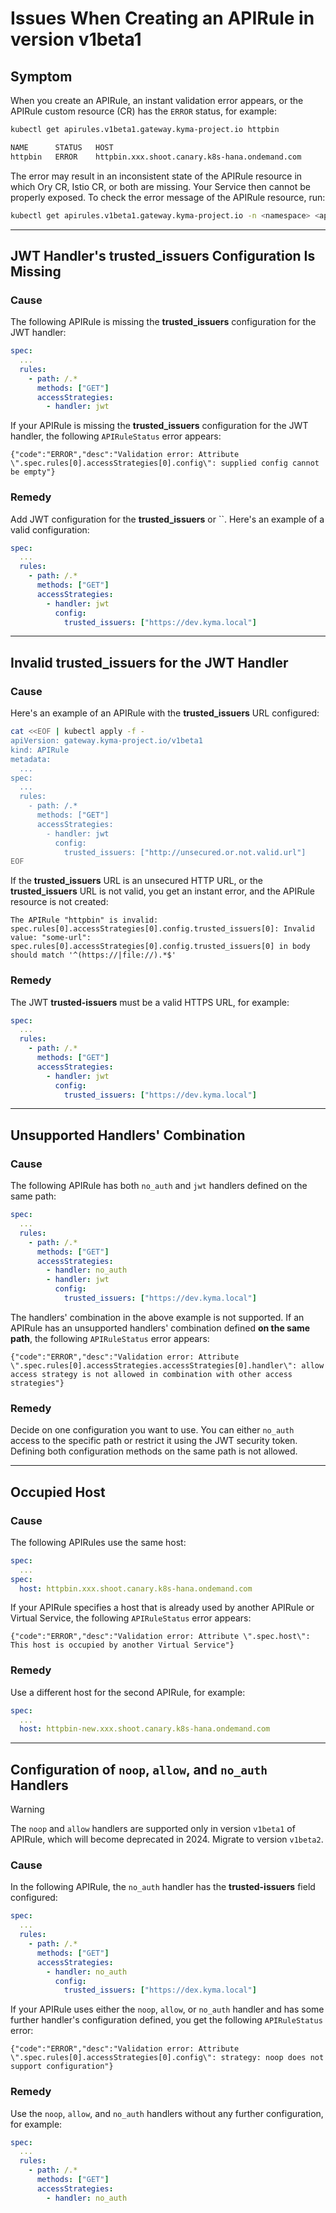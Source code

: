 # Issues When Creating an APIRule in version v1beta1

## Symptom

When you create an APIRule, an instant validation error appears, or the APIRule custom resource (CR) has the `ERROR` status, for example:

```bash
kubectl get apirules.v1beta1.gateway.kyma-project.io httpbin

NAME      STATUS   HOST
httpbin   ERROR    httpbin.xxx.shoot.canary.k8s-hana.ondemand.com
```

The error may result in an inconsistent state of the APIRule resource in which Ory CR, Istio CR, or both are missing. Your Service then cannot be properly exposed.
To check the error message of the APIRule resource, run:


```bash
kubectl get apirules.v1beta1.gateway.kyma-project.io -n <namespace> <api-rule-name> -o=jsonpath='{.status.APIRuleStatus}'
```

---
## JWT Handler's **trusted_issuers** Configuration Is Missing
### Cause

The following APIRule is missing the **trusted_issuers** configuration for the JWT handler:

```yaml
spec:
  ...
  rules:
    - path: /.*
      methods: ["GET"]
      accessStrategies:
        - handler: jwt
```

If your APIRule is missing the **trusted_issuers** configuration for the JWT handler, the following `APIRuleStatus` error appears:

```
{"code":"ERROR","desc":"Validation error: Attribute \".spec.rules[0].accessStrategies[0].config\": supplied config cannot be empty"}
```

### Remedy

Add JWT configuration for the **trusted_issuers** or ``. Here's an example of a valid configuration:

```yaml
spec:
  ...
  rules:
    - path: /.*
      methods: ["GET"]
      accessStrategies:
        - handler: jwt
          config:
            trusted_issuers: ["https://dev.kyma.local"]
```
---
## Invalid **trusted_issuers** for the JWT Handler
### Cause

Here's an example of an APIRule with the **trusted_issuers** URL configured:

```bash
cat <<EOF | kubectl apply -f -
apiVersion: gateway.kyma-project.io/v1beta1
kind: APIRule
metadata:
  ...
spec:
  ...
  rules:
    - path: /.*
      methods: ["GET"]
      accessStrategies:
        - handler: jwt
          config:
            trusted_issuers: ["http://unsecured.or.not.valid.url"]
EOF
```

If the **trusted_issuers** URL is an unsecured HTTP URL, or the **trusted_issuers** URL is not valid, you get an instant error, and the APIRule resource is not created:

```
The APIRule "httpbin" is invalid: spec.rules[0].accessStrategies[0].config.trusted_issuers[0]: Invalid value: "some-url": spec.rules[0].accessStrategies[0].config.trusted_issuers[0] in body should match '^(https://|file://).*$'
```

### Remedy

The JWT **trusted-issuers** must be a valid HTTPS URL, for example:

```yaml
spec:
  ...
  rules:
    - path: /.*
      methods: ["GET"]
      accessStrategies:
        - handler: jwt
          config:
            trusted_issuers: ["https://dev.kyma.local"]
```
---
## Unsupported Handlers' Combination
### Cause

The following APIRule has both `no_auth` and `jwt` handlers defined on the same path:

```yaml
spec:
  ...
  rules:
    - path: /.*
      methods: ["GET"]
      accessStrategies:
        - handler: no_auth
        - handler: jwt
          config:
            trusted_issuers: ["https://dev.kyma.local"]
```

The handlers' combination in the above example is not supported. If an APIRule has an unsupported handlers' combination defined **on the same path**, the following `APIRuleStatus` error appears:

```
{"code":"ERROR","desc":"Validation error: Attribute \".spec.rules[0].accessStrategies.accessStrategies[0].handler\": allow access strategy is not allowed in combination with other access strategies"}
```

### Remedy

Decide on one configuration you want to use. You can either `no_auth` access to the specific path or restrict it using the JWT security token. Defining both configuration methods on the same path is not allowed.

---
## Occupied Host
### Cause

The following APIRules use the same host:

```yaml
spec:
  ...
spec:
  host: httpbin.xxx.shoot.canary.k8s-hana.ondemand.com
```

If your APIRule specifies a host that is already used by another APIRule or Virtual Service, the following `APIRuleStatus` error appears:

```
{"code":"ERROR","desc":"Validation error: Attribute \".spec.host\": This host is occupied by another Virtual Service"}
```

### Remedy

Use a different host for the second APIRule, for example:

```yaml
spec:
  ...
  host: httpbin-new.xxx.shoot.canary.k8s-hana.ondemand.com
```

---
## Configuration of `noop`, `allow`, and `no_auth` Handlers 

> [!WARNING]
> The `noop` and `allow` handlers are supported only in version `v1beta1` of APIRule, which will become deprecated in 2024. Migrate to version `v1beta2`.

### Cause

In the following APIRule, the `no_auth` handler has the **trusted-issuers** field configured:

```yaml
spec:
  ...
  rules:
    - path: /.*
      methods: ["GET"]
      accessStrategies:
        - handler: no_auth
          config:
            trusted_issuers: ["https://dex.kyma.local"]
```

If your APIRule uses either the `noop`, `allow`, or `no_auth` handler and has some further handler's configuration defined, you get the following `APIRuleStatus` error:

```
{"code":"ERROR","desc":"Validation error: Attribute \".spec.rules[0].accessStrategies[0].config\": strategy: noop does not support configuration"}
```


### Remedy

Use the `noop`, `allow`, and `no_auth` handlers without any further configuration, for example:

```yaml
spec:
  ...
  rules:
    - path: /.*
      methods: ["GET"]
      accessStrategies:
        - handler: no_auth
```

